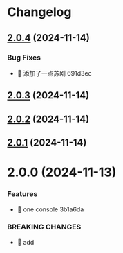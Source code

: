 # Changelog

## [2.0.4](/compare/2.0.3...2.0.4) (2024-11-14)


### Bug Fixes

* 🐛 添加了一点苏剧 691d3ec

## [2.0.3](/compare/2.0.2...2.0.3) (2024-11-14)

## [2.0.2](/compare/2.0.1...2.0.2) (2024-11-14)

## [2.0.1](/compare/2.0.0...2.0.1) (2024-11-14)

# 2.0.0 (2024-11-13)


### Features

* 🎸 one console 3b1a6da


### BREAKING CHANGES

* 🧨 add
